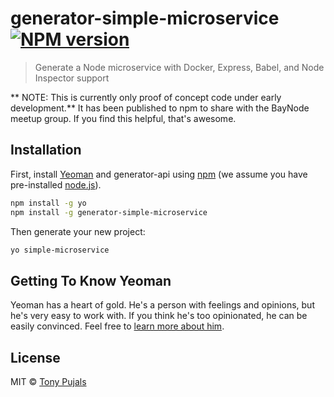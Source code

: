 # generator-simple-microservice [![NPM version][npm-image]][npm-url]

> Generate a Node microservice with Docker, Express, Babel, and Node Inspector support

** NOTE: This is currently only proof of concept code under early development.**
It has been published to npm to share with the BayNode meetup group. If you
find this helpful, that's awesome.

## Installation

First, install [Yeoman](http://yeoman.io) and generator-api using [npm](https://www.npmjs.com/) (we assume you have pre-installed [node.js](https://nodejs.org/)).

```bash
npm install -g yo
npm install -g generator-simple-microservice
```

Then generate your new project:

```bash
yo simple-microservice
```

## Getting To Know Yeoman

Yeoman has a heart of gold. He&#39;s a person with feelings and opinions, but he&#39;s very easy to work with. If you think he&#39;s too opinionated, he can be easily convinced. Feel free to [learn more about him](http://yeoman.io/).

## License

MIT © [Tony Pujals](https://twitter.com/subfuzion)


[npm-image]: https://badge.fury.io/js/generator-simple-microservice.svg
[npm-url]: https://npmjs.org/package/generator-simple-microservice
